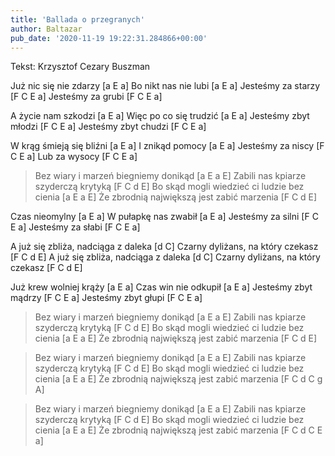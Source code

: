 ```yaml
---
title: 'Ballada o przegranych'
author: Baltazar
pub_date: '2020-11-19 19:22:31.284866+00:00'
---
```


Tekst: Krzysztof Cezary Buszman

Już nic się nie zdarzy [a E a]
Bo nikt nas nie lubi [a E a]
Jesteśmy za starzy [F C E a]
Jesteśmy za grubi [F C E a]

A życie nam szkodzi [a E a]
Więc po co się trudzić [a E a]
Jesteśmy zbyt młodzi [F C E a]
Jesteśmy zbyt chudzi [F C E a]

W krąg śmieją się bliźni [a E a]
I znikąd pomocy [a E a]
Jesteśmy za niscy [F C E a]
Lub za wysocy [F C E a]

>Bez wiary i marzeń biegniemy donikąd [a E a E]
>Zabili nas kpiarze szyderczą krytyką [F C d E]
>Bo skąd mogli wiedzieć ci ludzie bez cienia [a E a E]
>Że zbrodnią największą jest zabić marzenia [F C d E]

Czas nieomylny [a E a]
W pułapkę nas zwabił [a E a]
Jesteśmy za silni [F C E a]
Jesteśmy za słabi [F C E a]

A już się zbliża, nadciąga z daleka [d C]
Czarny dyliżans, na który czekasz [F C d E]
A już się zbliża, nadciąga z daleka [d C]
Czarny dyliżans, na który czekasz [F C d E]

Już krew wolniej krąży [a E a]
Czas win nie odkupił [a E a]
Jesteśmy zbyt mądrzy [F C E a]
Jesteśmy zbyt głupi [F C E a]

>Bez wiary i marzeń biegniemy donikąd [a E a E]
>Zabili nas kpiarze szyderczą krytyką [F C d E]
>Bo skąd mogli wiedzieć ci ludzie bez cienia [a E a E]
>Że zbrodnią największą jest zabić marzenia [F C d E]

>Bez wiary i marzeń biegniemy donikąd [a E a E]
>Zabili nas kpiarze szyderczą krytyką [F C d E]
>Bo skąd mogli wiedzieć ci ludzie bez cienia [a E a E]
>Że zbrodnią największą jest zabić marzenia [F C d C g A]

>Bez wiary i marzeń biegniemy donikąd [a E a E]
>Zabili nas kpiarze szyderczą krytyką [F C d E]
>Bo skąd mogli wiedzieć ci ludzie bez cienia [a E a E]
>Że zbrodnią największą jest zabić marzenia [F C d C E a]